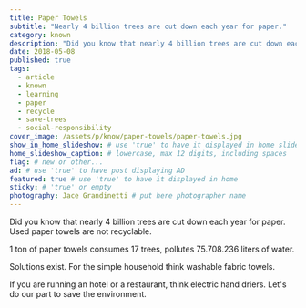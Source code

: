 ```yaml
---
title: Paper Towels
subtitle: "Nearly 4 billion trees are cut down each year for paper."
category: known
description: "Did you know that nearly 4 billion trees are cut down each year for paper. Used paper towels are not recyclable. 1 ton of paper towels consumes 17 trees..."
date: 2018-05-08
published: true
tags:
  - article
  - known
  - learning
  - paper
  - recycle
  - save-trees
  - social-responsibility
cover_image: /assets/p/know/paper-towels/paper-towels.jpg
show_in_home_slideshow: # use 'true' to have it displayed in home slideshow
home_slideshow_caption: # lowercase, max 12 digits, including spaces
flag: # new or other...
ad: # use 'true' to have post displaying AD
featured: true # use 'true' to have it displayed in home
sticky: # 'true' or empty
photography: Jace Grandinetti # put here photographer name
---
```

Did you know that nearly 4 billion trees are cut down each year for paper. Used paper towels are not recyclable.

1 ton of paper towels consumes 17 trees, pollutes 75.708.236 liters of water.

Solutions exist. For the simple household think washable fabric towels.

If you are running an hotel or a restaurant, think electric hand driers. Let's do our part to save the environment.
